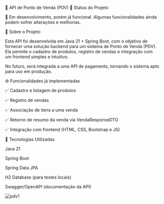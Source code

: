 🛒 API de Ponto de Venda (PDV)
📌 Status do Projeto

🚧 Em desenvolvimento, porém já funcional.
Algumas funcionalidades ainda podem sofrer alterações e melhorias.

📖 Sobre o Projeto

Esta API foi desenvolvida em Java 21 + Spring Boot, com o objetivo de fornecer uma solução backend para um sistema de Ponto de Venda (PDV).
Ela permite o cadastro de produtos, registro de vendas e integração com um frontend simples e intuitivo.

No futuro, será integrada a uma API de pagamento, tornando o sistema apto para uso em produção.

⚙️ Funcionalidades já implementadas

✅ Cadastro e listagem de produtos

✅ Registro de vendas

✅ Associação de itens a uma venda

✅ Retorno de resumo da venda via VendaResponseDTO

✅ Integração com frontend (HTML, CSS, Bootstrap e JS)

🚀 Tecnologias Utilizadas

Java 21

Spring Boot

Spring Data JPA

H2 Database (para testes locais)

Swagger/OpenAPI (documentação da API)

![pdv1](https://github.com/user-attachments/assets/21d068ff-c902-4665-a8e1-e267f442a5b2)
